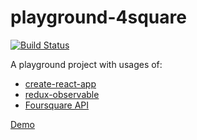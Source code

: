 # playground-4square
[![Build Status](https://travis-ci.org/mrkosima/playground-4square.svg?branch=master)](https://travis-ci.org/mrkosima/playgrond-4square)

A playground project with usages of:

- [create-react-app](https://github.com/facebook/create-react-app)
- [redux-observable](https://github.com/redux-observable/redux-observable)
- [Foursquare API](https://foursquare.com/developers/)

[Demo](https://mrkosima.github.io/playground-4square/)
